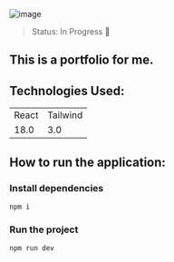 ![image](https://github.com/)

> Status: In Progress 🔨

## This is a portfolio for me.

## Technologies Used:

<table>
  <tr>
    <td>React</td>
    <td>Tailwind</td>
  </tr>
  <tr>
    <td>18.0</td>
    <td>3.0</td>
  </tr>
</table>

## How to run the application:

### Install dependencies

```
npm i
```

### Run the project

```
npm run dev
```
